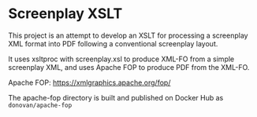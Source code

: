 Screenplay XSLT
===============

This project is an attempt to develop an XSLT for processing a
screenplay XML format into PDF following a conventional screenplay
layout.

It uses xsltproc with screenplay.xsl to produce XML-FO from a simple
screenplay XML, and uses Apache FOP to produce PDF from the XML-FO.

Apache FOP: https://xmlgraphics.apache.org/fop/

The apache-fop directory is built and published on Docker Hub
as `donovan/apache-fop`
